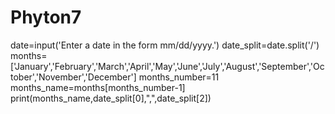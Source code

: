 # Phyton7
date=input('Enter a date in the form mm/dd/yyyy.')
date_split=date.split('/')
months=['January','February','March','April','May','June','July','August','September','October','November','December']
months_number=11
months_name=months[months_number-1]
print(months_name,date_split[0],",",date_split[2])
